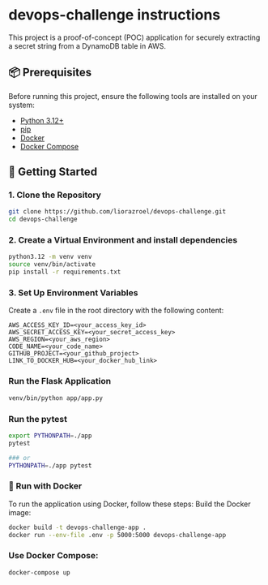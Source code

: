 # devops-challenge instructions

This project is a proof-of-concept (POC) application for securely extracting a secret string from a DynamoDB table in AWS.

## 📦 Prerequisites

Before running this project, ensure the following tools are installed on your system:

- [Python 3.12+](https://www.python.org/downloads/release/python-3120/)
- [pip](https://pip.pypa.io/en/stable/installation/)
- [Docker](https://docs.docker.com/get-docker/)
- [Docker Compose](https://docs.docker.com/compose/install/)

## 🚀 Getting Started

### 1. Clone the Repository

```bash
git clone https://github.com/liorazroel/devops-challenge.git
cd devops-challenge
```

### 2. Create a Virtual Environment and install dependencies
```bash
python3.12 -m venv venv
source venv/bin/activate
pip install -r requirements.txt
```

### 3. Set Up Environment Variables
Create a `.env` file in the root directory with the following content:
```commandline
AWS_ACCESS_KEY_ID=<your_access_key_id>
AWS_SECRET_ACCESS_KEY=<your_secret_access_key>
AWS_REGION=<your_aws_region>
CODE_NAME=<your_code_name>
GITHUB_PROJECT=<your_github_project>
LINK_TO_DOCKER_HUB=<your_docker_hub_link>
```
### Run the Flask Application
```bash
venv/bin/python app/app.py 
```

### Run the pytest
```bash
export PYTHONPATH=./app
pytest

### or
PYTHONPATH=./app pytest
```

### 🐳 Run with Docker
To run the application using Docker, follow these steps:
Build the Docker image:
   ```bash
   docker build -t devops-challenge-app .
   docker run --env-file .env -p 5000:5000 devops-challenge-app
   ```

### Use Docker Compose:
```bash
docker-compose up
```
